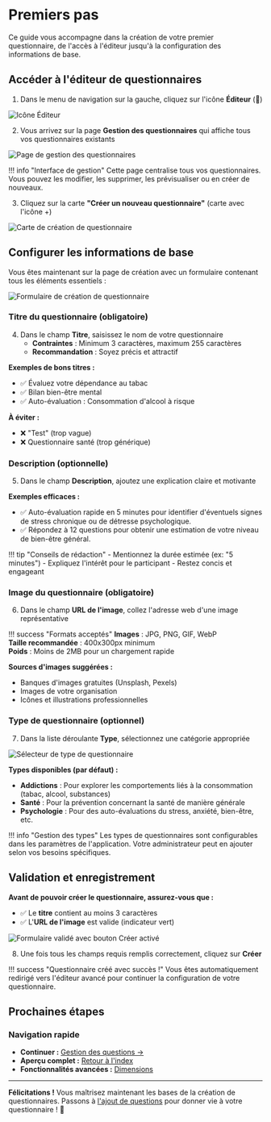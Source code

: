 # Premiers pas

Ce guide vous accompagne dans la création de votre premier questionnaire, de l'accès à l'éditeur jusqu'à la configuration des informations de base.

## Accéder à l'éditeur de questionnaires

1. Dans le menu de navigation sur la gauche, cliquez sur l'icône **Éditeur** (📝)

<img src="/screenshots/creation-questionnaires/01-navigation-menu.png" alt="Icône Éditeur" class="small">

2. Vous arrivez sur la page **Gestion des questionnaires** qui affiche tous vos questionnaires existants

<img src="/screenshots/creation-questionnaires/02-quiz-management-page.png" alt="Page de gestion des questionnaires" class="small">

!!! info "Interface de gestion"
    Cette page centralise tous vos questionnaires. Vous pouvez les modifier, les supprimer, les prévisualiser ou en créer de nouveaux.

3. Cliquez sur la carte **"Créer un nouveau questionnaire"** (carte avec l'icône +)

<img src="/screenshots/creation-questionnaires/03-create-quiz-card.png" alt="Carte de création de questionnaire" class="small">

## Configurer les informations de base

Vous êtes maintenant sur la page de création avec un formulaire contenant tous les éléments essentiels :

<img src="/screenshots/creation-questionnaires/04-creation-form.png" alt="Formulaire de création de questionnaire" class="large">

### Titre du questionnaire (obligatoire)

4. Dans le champ **Titre**, saisissez le nom de votre questionnaire
   - **Contraintes** : Minimum 3 caractères, maximum 255 caractères
   - **Recommandation** : Soyez précis et attractif

**Exemples de bons titres :**  
- ✅ Évaluez votre dépendance au tabac  
- ✅ Bilan bien-être mental  
- ✅ Auto-évaluation : Consommation d'alcool à risque  

**À éviter :**  
- ❌ "Test" (trop vague)  
- ❌ Questionnaire santé (trop générique)

### Description (optionnelle)

5. Dans le champ **Description**, ajoutez une explication claire et motivante

**Exemples efficaces :**   
- ✅ Auto-évaluation rapide en 5 minutes pour identifier d'éventuels signes de stress chronique ou de détresse psychologique.  
- ✅ Répondez à 12 questions pour obtenir une estimation de votre niveau de bien-être général.  

!!! tip "Conseils de rédaction"
    - Mentionnez la durée estimée (ex: "5 minutes")
    - Expliquez l'intérêt pour le participant
    - Restez concis et engageant

### Image du questionnaire (obligatoire)

6. Dans le champ **URL de l'image**, collez l'adresse web d'une image représentative

!!! success "Formats acceptés"
    **Images** : JPG, PNG, GIF, WebP  
    **Taille recommandée** : 400x300px minimum  
    **Poids** : Moins de 2MB pour un chargement rapide

**Sources d'images suggérées :**  
- Banques d'images gratuites (Unsplash, Pexels)  
- Images de votre organisation  
- Icônes et illustrations professionnelles  

### Type de questionnaire (optionnel)

7. Dans la liste déroulante **Type**, sélectionnez une catégorie appropriée

<img src="/screenshots/creation-questionnaires/06-type-selector.png" alt="Sélecteur de type de questionnaire" class="large">

**Types disponibles (par défaut) :**

- **Addictions** : Pour explorer les comportements liés à la consommation (tabac, alcool, substances)  
- **Santé** : Pour la prévention concernant la santé de manière générale  
- **Psychologie** : Pour des auto-évaluations du stress, anxiété, bien-être, etc.

!!! info "Gestion des types"
    Les types de questionnaires sont configurables dans les paramètres de l'application. Votre administrateur peut en ajouter selon vos besoins spécifiques.

## Validation et enregistrement

**Avant de pouvoir créer le questionnaire, assurez-vous que :**

- ✅ Le **titre** contient au moins 3 caractères
- ✅ L'**URL de l'image** est valide (indicateur vert)

<img src="/screenshots/creation-questionnaires/07-complete-quiz-form.png" alt="Formulaire validé avec bouton Créer activé" class="large">

8. Une fois tous les champs requis remplis correctement, cliquez sur **Créer**

!!! success "Questionnaire créé avec succès !"
    Vous êtes automatiquement redirigé vers l'éditeur avancé pour continuer la configuration de votre questionnaire.

## Prochaines étapes

### Navigation rapide

- **Continuer :** [Gestion des questions →](02-questions.md)
- **Aperçu complet :** [Retour à l'index](index.md)
- **Fonctionnalités avancées :** [Dimensions](03-dimensions.md)

---

**Félicitations !** Vous maîtrisez maintenant les bases de la création de questionnaires. Passons à [l'ajout de questions](02-questions.md) pour donner vie à votre questionnaire ! 🚀